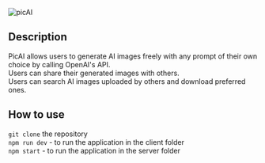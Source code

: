![picAI](https://github.com/millie178/dall-e/assets/81370382/5ed703ab-d022-476b-8465-88d9528e83a7)
## Description
  PicAI allows users to generate AI images freely with any prompt of their own choice by calling OpenAI's API.  
  Users can share their generated images with others.  
  Users can search AI images uploaded by others and download preferred ones.   
## How to use
  ```git clone``` the repository  
  ```npm run dev``` - to run the application in the client folder  
  ```npm start``` - to run the application in the server folder  

